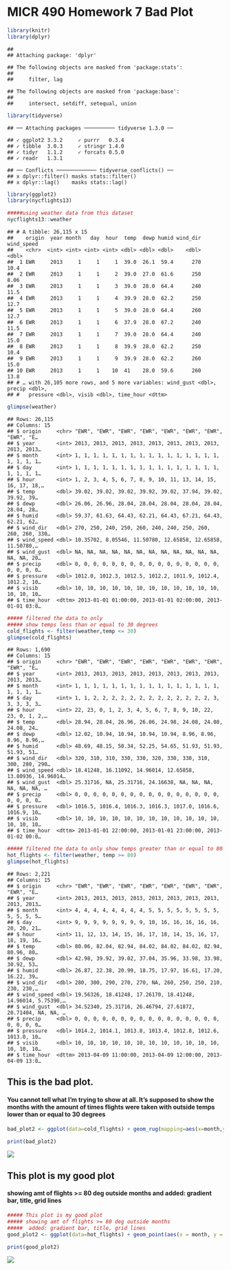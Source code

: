 MICR 490 Homework 7 Bad Plot
================

``` r
library(knitr)
library(dplyr)
```

    ## 
    ## Attaching package: 'dplyr'

    ## The following objects are masked from 'package:stats':
    ## 
    ##     filter, lag

    ## The following objects are masked from 'package:base':
    ## 
    ##     intersect, setdiff, setequal, union

``` r
library(tidyverse)
```

    ## ── Attaching packages ────────── tidyverse 1.3.0 ──

    ## ✓ ggplot2 3.3.2     ✓ purrr   0.3.4
    ## ✓ tibble  3.0.3     ✓ stringr 1.4.0
    ## ✓ tidyr   1.1.2     ✓ forcats 0.5.0
    ## ✓ readr   1.3.1

    ## ── Conflicts ───────────── tidyverse_conflicts() ──
    ## x dplyr::filter() masks stats::filter()
    ## x dplyr::lag()    masks stats::lag()

``` r
library(ggplot2)
library(nycflights13)
```

``` r
#####using weather data from this dataset
nycflights13::weather
```

    ## # A tibble: 26,115 x 15
    ##    origin  year month   day  hour  temp  dewp humid wind_dir wind_speed
    ##    <chr>  <int> <int> <int> <int> <dbl> <dbl> <dbl>    <dbl>      <dbl>
    ##  1 EWR     2013     1     1     1  39.0  26.1  59.4      270      10.4 
    ##  2 EWR     2013     1     1     2  39.0  27.0  61.6      250       8.06
    ##  3 EWR     2013     1     1     3  39.0  28.0  64.4      240      11.5 
    ##  4 EWR     2013     1     1     4  39.9  28.0  62.2      250      12.7 
    ##  5 EWR     2013     1     1     5  39.0  28.0  64.4      260      12.7 
    ##  6 EWR     2013     1     1     6  37.9  28.0  67.2      240      11.5 
    ##  7 EWR     2013     1     1     7  39.0  28.0  64.4      240      15.0 
    ##  8 EWR     2013     1     1     8  39.9  28.0  62.2      250      10.4 
    ##  9 EWR     2013     1     1     9  39.9  28.0  62.2      260      15.0 
    ## 10 EWR     2013     1     1    10  41    28.0  59.6      260      13.8 
    ## # … with 26,105 more rows, and 5 more variables: wind_gust <dbl>, precip <dbl>,
    ## #   pressure <dbl>, visib <dbl>, time_hour <dttm>

``` r
glimpse(weather)
```

    ## Rows: 26,115
    ## Columns: 15
    ## $ origin     <chr> "EWR", "EWR", "EWR", "EWR", "EWR", "EWR", "EWR", "EWR", "E…
    ## $ year       <int> 2013, 2013, 2013, 2013, 2013, 2013, 2013, 2013, 2013, 2013…
    ## $ month      <int> 1, 1, 1, 1, 1, 1, 1, 1, 1, 1, 1, 1, 1, 1, 1, 1, 1, 1, 1, 1…
    ## $ day        <int> 1, 1, 1, 1, 1, 1, 1, 1, 1, 1, 1, 1, 1, 1, 1, 1, 1, 1, 1, 1…
    ## $ hour       <int> 1, 2, 3, 4, 5, 6, 7, 8, 9, 10, 11, 13, 14, 15, 16, 17, 18,…
    ## $ temp       <dbl> 39.02, 39.02, 39.02, 39.92, 39.02, 37.94, 39.02, 39.92, 39…
    ## $ dewp       <dbl> 26.06, 26.96, 28.04, 28.04, 28.04, 28.04, 28.04, 28.04, 28…
    ## $ humid      <dbl> 59.37, 61.63, 64.43, 62.21, 64.43, 67.21, 64.43, 62.21, 62…
    ## $ wind_dir   <dbl> 270, 250, 240, 250, 260, 240, 240, 250, 260, 260, 260, 330…
    ## $ wind_speed <dbl> 10.35702, 8.05546, 11.50780, 12.65858, 12.65858, 11.50780,…
    ## $ wind_gust  <dbl> NA, NA, NA, NA, NA, NA, NA, NA, NA, NA, NA, NA, NA, NA, 20…
    ## $ precip     <dbl> 0, 0, 0, 0, 0, 0, 0, 0, 0, 0, 0, 0, 0, 0, 0, 0, 0, 0, 0, 0…
    ## $ pressure   <dbl> 1012.0, 1012.3, 1012.5, 1012.2, 1011.9, 1012.4, 1012.2, 10…
    ## $ visib      <dbl> 10, 10, 10, 10, 10, 10, 10, 10, 10, 10, 10, 10, 10, 10, 10…
    ## $ time_hour  <dttm> 2013-01-01 01:00:00, 2013-01-01 02:00:00, 2013-01-01 03:0…

``` r
##### filtered the data to only 
##### show temps less than or equal to 30 degrees
cold_flights <- filter(weather,temp <= 30)
glimpse(cold_flights)
```

    ## Rows: 1,690
    ## Columns: 15
    ## $ origin     <chr> "EWR", "EWR", "EWR", "EWR", "EWR", "EWR", "EWR", "EWR", "E…
    ## $ year       <int> 2013, 2013, 2013, 2013, 2013, 2013, 2013, 2013, 2013, 2013…
    ## $ month      <int> 1, 1, 1, 1, 1, 1, 1, 1, 1, 1, 1, 1, 1, 1, 1, 1, 1, 1, 1, 1…
    ## $ day        <int> 1, 1, 2, 2, 2, 2, 2, 2, 2, 2, 2, 2, 2, 2, 2, 3, 3, 3, 3, 3…
    ## $ hour       <int> 22, 23, 0, 1, 2, 3, 4, 5, 6, 7, 8, 9, 10, 22, 23, 0, 1, 2,…
    ## $ temp       <dbl> 28.94, 28.04, 26.96, 26.06, 24.98, 24.08, 24.08, 24.08, 24…
    ## $ dewp       <dbl> 12.02, 10.94, 10.94, 10.94, 10.94, 8.96, 8.96, 8.96, 8.96,…
    ## $ humid      <dbl> 48.69, 48.15, 50.34, 52.25, 54.65, 51.93, 51.93, 51.93, 51…
    ## $ wind_dir   <dbl> 320, 310, 310, 330, 330, 320, 330, 330, 310, 300, 280, 290…
    ## $ wind_speed <dbl> 18.41248, 16.11092, 14.96014, 12.65858, 13.80936, 14.96014…
    ## $ wind_gust  <dbl> 25.31716, NA, 25.31716, 24.16638, NA, NA, NA, NA, NA, NA, …
    ## $ precip     <dbl> 0, 0, 0, 0, 0, 0, 0, 0, 0, 0, 0, 0, 0, 0, 0, 0, 0, 0, 0, 0…
    ## $ pressure   <dbl> 1016.5, 1016.4, 1016.3, 1016.3, 1017.0, 1016.6, 1016.9, 10…
    ## $ visib      <dbl> 10, 10, 10, 10, 10, 10, 10, 10, 10, 10, 10, 10, 10, 10, 10…
    ## $ time_hour  <dttm> 2013-01-01 22:00:00, 2013-01-01 23:00:00, 2013-01-02 00:0…

``` r
##### filtered the data to only show temps greater than or equal to 80 degrees
hot_flights <- filter(weather, temp >= 80)
glimpse(hot_flights)
```

    ## Rows: 2,221
    ## Columns: 15
    ## $ origin     <chr> "EWR", "EWR", "EWR", "EWR", "EWR", "EWR", "EWR", "EWR", "E…
    ## $ year       <int> 2013, 2013, 2013, 2013, 2013, 2013, 2013, 2013, 2013, 2013…
    ## $ month      <int> 4, 4, 4, 4, 4, 4, 4, 4, 5, 5, 5, 5, 5, 5, 5, 5, 5, 5, 5, 5…
    ## $ day        <int> 9, 9, 9, 9, 9, 9, 9, 9, 10, 16, 16, 16, 16, 16, 20, 20, 21…
    ## $ hour       <int> 11, 12, 13, 14, 15, 16, 17, 18, 14, 15, 16, 17, 18, 19, 16…
    ## $ temp       <dbl> 80.06, 82.04, 82.94, 84.02, 84.02, 84.02, 82.94, 80.96, 80…
    ## $ dewp       <dbl> 42.98, 39.92, 39.02, 37.04, 35.96, 33.98, 33.98, 30.92, 53…
    ## $ humid      <dbl> 26.87, 22.38, 20.99, 18.75, 17.97, 16.61, 17.20, 16.22, 39…
    ## $ wind_dir   <dbl> 280, 300, 290, 270, 270, NA, 260, 250, 250, 210, 230, 230,…
    ## $ wind_speed <dbl> 19.56326, 18.41248, 17.26170, 18.41248, 14.96014, 5.75390,…
    ## $ wind_gust  <dbl> 34.52340, 25.31716, 26.46794, 27.61872, 20.71404, NA, NA, …
    ## $ precip     <dbl> 0, 0, 0, 0, 0, 0, 0, 0, 0, 0, 0, 0, 0, 0, 0, 0, 0, 0, 0, 0…
    ## $ pressure   <dbl> 1014.2, 1014.1, 1013.8, 1013.4, 1012.8, 1012.6, 1013.0, 10…
    ## $ visib      <dbl> 10, 10, 10, 10, 10, 10, 10, 10, 10, 10, 10, 10, 10, 10, 10…
    ## $ time_hour  <dttm> 2013-04-09 11:00:00, 2013-04-09 12:00:00, 2013-04-09 13:0…

## This is the bad plot.

#### You cannot tell what I’m trying to show at all. It’s supposed to show the months with the amount of times flights were taken with outside temps lower than or equal to 30 degrees

``` r
bad_plot2 <- ggplot(data=cold_flights) + geom_rug(mapping=aes(x=month,y=temp,color=dewp)) + theme_classic()

print(bad_plot2)
```

![](Hw_07.1_files/figure-gfm/unnamed-chunk-5-1.png)<!-- -->

## This plot is my good plot

#### showing amt of flights \>= 80 deg outside months and added: gradient bar, title, grid lines

``` r
##### This plot is my good plot
##### showing amt of flights >= 80 deg outside months
#####  added: gradient bar, title, grid lines
good_plot2 <- ggplot(data=hot_flights) + geom_point(aes(x = month, y = temp, color=temp)) + theme_bw() + scale_color_viridis_c() + ggtitle("Summertime Hot Flights")

print(good_plot2)
```

![](Hw_07.1_files/figure-gfm/unnamed-chunk-6-1.png)<!-- -->
